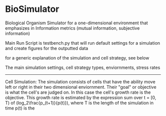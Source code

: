 # BioSimulator
Biological Organism Simulator for a one-dimensional environment that emphasizes in Information metrics (mutual information, subjective information)

Main Run Script is testbench.py that will run default settings for a simulation and create figures for the outputted data

for a generic explanation of the simulation and cell strategy, see below

The main simulation settings, cell strategy types, enviornments, stress rates





-----------------------------------
Cell Simulation:
The simulation consists of cells that have the ability move left or right in their two dimensional enviornment. Their "goal" or objective is what the cell's
are judged on. In this case the cell's growth rate is the objective. This growth rate is estimated by the expression sum over t = [0, T) of (log_2\frac{p_(t+1)}{p(t)}), 
where T is the length of the simulation in time p(t) is the 
